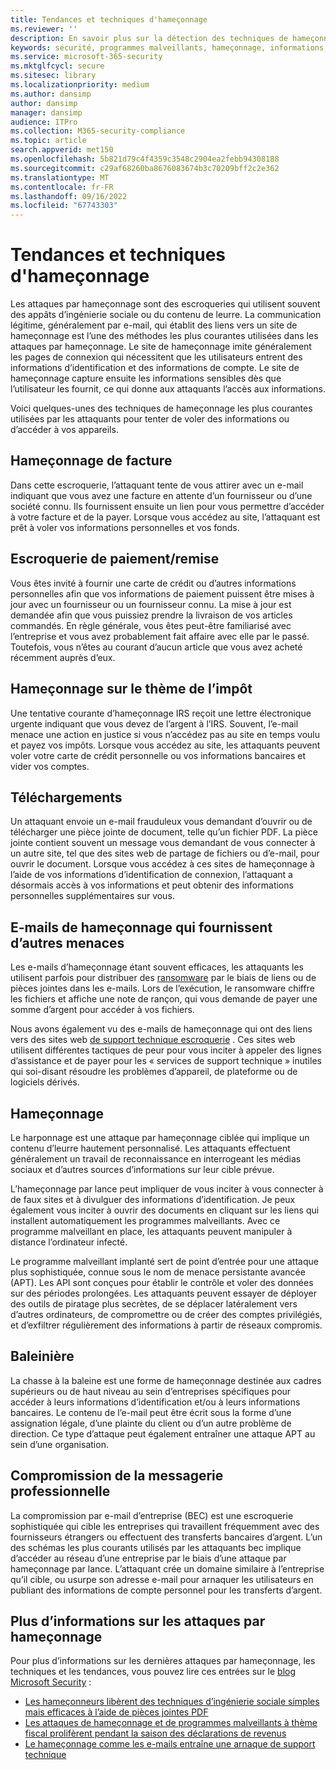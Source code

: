 ```yaml
---
title: Tendances et techniques d'hameçonnage
ms.reviewer: ''
description: En savoir plus sur la détection des techniques de hameçonnage
keywords: sécurité, programmes malveillants, hameçonnage, informations, escroquerie, ingénierie sociale, appât, leurre, protection, tendances, attaque ciblée, harponnage, chasse à la baleine
ms.service: microsoft-365-security
ms.mktglfcycl: secure
ms.sitesec: library
ms.localizationpriority: medium
ms.author: dansimp
author: dansimp
manager: dansimp
audience: ITPro
ms.collection: M365-security-compliance
ms.topic: article
search.appverid: met150
ms.openlocfilehash: 5b821d79c4f4359c3548c2904ea2febb94308188
ms.sourcegitcommit: c29af68260ba8676083674b3c70209bff2c2e362
ms.translationtype: MT
ms.contentlocale: fr-FR
ms.lasthandoff: 09/16/2022
ms.locfileid: "67743303"
---
```

# <a name="phishing-trends-and-techniques"></a>Tendances et techniques d'hameçonnage

Les attaques par hameçonnage sont des escroqueries qui utilisent souvent des appâts d’ingénierie sociale ou du contenu de leurre. La communication légitime, généralement par e-mail, qui établit des liens vers un site de hameçonnage est l’une des méthodes les plus courantes utilisées dans les attaques par hameçonnage. Le site de hameçonnage imite généralement les pages de connexion qui nécessitent que les utilisateurs entrent des informations d’identification et des informations de compte. Le site de hameçonnage capture ensuite les informations sensibles dès que l’utilisateur les fournit, ce qui donne aux attaquants l’accès aux informations.

Voici quelques-unes des techniques de hameçonnage les plus courantes utilisées par les attaquants pour tenter de voler des informations ou d’accéder à vos appareils.

## <a name="invoice-phishing"></a>Hameçonnage de facture

Dans cette escroquerie, l’attaquant tente de vous attirer avec un e-mail indiquant que vous avez une facture en attente d’un fournisseur ou d’une société connu. Ils fournissent ensuite un lien pour vous permettre d’accéder à votre facture et de la payer. Lorsque vous accédez au site, l’attaquant est prêt à voler vos informations personnelles et vos fonds.

## <a name="paymentdelivery-scam"></a>Escroquerie de paiement/remise

Vous êtes invité à fournir une carte de crédit ou d’autres informations personnelles afin que vos informations de paiement puissent être mises à jour avec un fournisseur ou un fournisseur connu. La mise à jour est demandée afin que vous puissiez prendre la livraison de vos articles commandés. En règle générale, vous êtes peut-être familiarisé avec l’entreprise et vous avez probablement fait affaire avec elle par le passé. Toutefois, vous n’êtes au courant d’aucun article que vous avez acheté récemment auprès d’eux.

## <a name="tax-themed-phishing-scams"></a>Hameçonnage sur le thème de l’impôt

Une tentative courante d’hameçonnage IRS reçoit une lettre électronique urgente indiquant que vous devez de l’argent à l’IRS. Souvent, l’e-mail menace une action en justice si vous n’accédez pas au site en temps voulu et payez vos impôts. Lorsque vous accédez au site, les attaquants peuvent voler votre carte de crédit personnelle ou vos informations bancaires et vider vos comptes.

## <a name="downloads"></a>Téléchargements

Un attaquant envoie un e-mail frauduleux vous demandant d’ouvrir ou de télécharger une pièce jointe de document, telle qu’un fichier PDF. La pièce jointe contient souvent un message vous demandant de vous connecter à un autre site, tel que des sites web de partage de fichiers ou d’e-mail, pour ouvrir le document. Lorsque vous accédez à ces sites de hameçonnage à l’aide de vos informations d’identification de connexion, l’attaquant a désormais accès à vos informations et peut obtenir des informations personnelles supplémentaires sur vous.

## <a name="phishing-emails-that-deliver-other-threats"></a>E-mails de hameçonnage qui fournissent d’autres menaces

Les e-mails d’hameçonnage étant souvent efficaces, les attaquants les utilisent parfois pour distribuer des [ransomware](/security/compass/human-operated-ransomware) par le biais de liens ou de pièces jointes dans les e-mails. Lors de l’exécution, le ransomware chiffre les fichiers et affiche une note de rançon, qui vous demande de payer une somme d’argent pour accéder à vos fichiers.

Nous avons également vu des e-mails de hameçonnage qui ont des liens vers des sites web [de support technique escroquerie](support-scams.md) . Ces sites web utilisent différentes tactiques de peur pour vous inciter à appeler des lignes d’assistance et de payer pour les « services de support technique » inutiles qui soi-disant résoudre les problèmes d’appareil, de plateforme ou de logiciels dérivés.

## <a name="spear-phishing"></a>Hameçonnage

Le harponnage est une attaque par hameçonnage ciblée qui implique un contenu d’leurre hautement personnalisé. Les attaquants effectuent généralement un travail de reconnaissance en interrogeant les médias sociaux et d’autres sources d’informations sur leur cible prévue.

L’hameçonnage par lance peut impliquer de vous inciter à vous connecter à de faux sites et à divulguer des informations d’identification. Je peux également vous inciter à ouvrir des documents en cliquant sur les liens qui installent automatiquement les programmes malveillants. Avec ce programme malveillant en place, les attaquants peuvent manipuler à distance l’ordinateur infecté.

Le programme malveillant implanté sert de point d’entrée pour une attaque plus sophistiquée, connue sous le nom de menace persistante avancée (APT). Les API sont conçues pour établir le contrôle et voler des données sur des périodes prolongées. Les attaquants peuvent essayer de déployer des outils de piratage plus secrètes, de se déplacer latéralement vers d’autres ordinateurs, de compromettre ou de créer des comptes privilégiés, et d’exfiltrer régulièrement des informations à partir de réseaux compromis.

## <a name="whaling"></a>Baleinière

La chasse à la baleine est une forme de hameçonnage destinée aux cadres supérieurs ou de haut niveau au sein d’entreprises spécifiques pour accéder à leurs informations d’identification et/ou à leurs informations bancaires. Le contenu de l’e-mail peut être écrit sous la forme d’une assignation légale, d’une plainte du client ou d’un autre problème de direction. Ce type d’attaque peut également entraîner une attaque APT au sein d’une organisation.

## <a name="business-email-compromise"></a>Compromission de la messagerie professionnelle

La compromission par e-mail d’entreprise (BEC) est une escroquerie sophistiquée qui cible les entreprises qui travaillent fréquemment avec des fournisseurs étrangers ou effectuent des transferts bancaires d’argent. L’un des schémas les plus courants utilisés par les attaquants bec implique d’accéder au réseau d’une entreprise par le biais d’une attaque par hameçonnage par lance. L’attaquant crée un domaine similaire à l’entreprise qu’il cible, ou usurpe son adresse e-mail pour arnaquer les utilisateurs en publiant des informations de compte personnel pour les transferts d’argent.

## <a name="more-information-about-phishing-attacks"></a>Plus d’informations sur les attaques par hameçonnage

Pour plus d’informations sur les dernières attaques par hameçonnage, les techniques et les tendances, vous pouvez lire ces entrées sur le [blog Microsoft Security](https://www.microsoft.com/security/blog/) :

- [Les hameçonneurs libèrent des techniques d’ingénierie sociale simples mais efficaces à l’aide de pièces jointes PDF](https://cloudblogs.microsoft.com/microsoftsecure/2017/01/26/phishers-unleash-simple-but-effective-social-engineering-techniques-using-pdf-attachments/?source=mmpc)
- [Les attaques de hameçonnage et de programmes malveillants à thème fiscal prolifèrent pendant la saison des déclarations de revenus](https://cloudblogs.microsoft.com/microsoftsecure/2017/03/20/tax-themed-phishing-and-malware-attacks-proliferate-during-the-tax-filing-season/?source=mmpc)
- [Le hameçonnage comme les e-mails entraîne une arnaque de support technique](https://cloudblogs.microsoft.com/microsoftsecure/2017/08/07/links-in-phishing-like-emails-lead-to-tech-support-scam/?source=mmpc)
